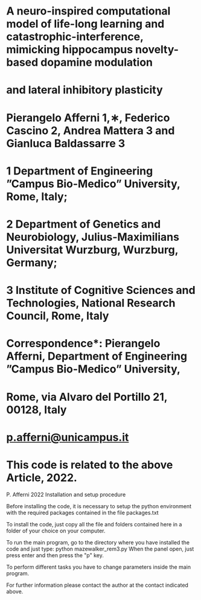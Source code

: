 # A neuro-inspired computational model of life-long learning and catastrophic-interference, mimicking hippocampus novelty-based dopamine modulation
# and lateral inhibitory plasticity
# Pierangelo Afferni 1,∗, Federico Cascino 2, Andrea Mattera 3 and Gianluca Baldassarre 3
# 1 Department of Engineering ”Campus Bio-Medico” University, Rome, Italy;
# 2 Department of Genetics and Neurobiology, Julius-Maximilians Universitat Wurzburg, Wurzburg, Germany; 
# 3 Institute of Cognitive Sciences and Technologies, National Research Council, Rome, Italy
# Correspondence*: Pierangelo Afferni, Department of Engineering ”Campus Bio-Medico” University,
# Rome, via Alvaro del Portillo 21, 00128, Italy
# p.afferni@unicampus.it
# This code is related to the above Article, 2022.

P. Afferni 2022
Installation and setup procedure

Before installing the code, it is necessary to setup the python environment with the required packages contained in the file packages.txt

To install the code, just copy all the file and folders contained here in a folder of your choice on your computer.

To run the main program, go to the directory where you have installed the code and just type: python mazewalker_rem3.py
When the panel open, just press enter and then press the "p" key.

To perform different tasks you have to change parameters inside the main program.

For further information please contact the author at the contact indicated above.
